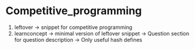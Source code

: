 # Competitive_programming
1. leftover -> snippet for competitive programming
2. learnconcept -> minimal version of leftover snippet
                -> Question section for question description
                -> Only useful hash defines 
